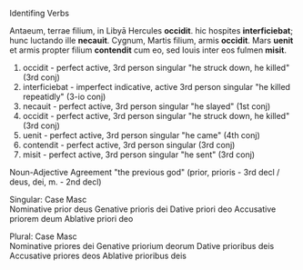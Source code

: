 Identifing Verbs

Antaeum, terrae filium, in Libyā Hercules **occidit**. hic hospites **interficiebat**; hunc luctando ille **necauit**. Cygnum, Martis filium, armis **occidit**. Mars **uenit** et armis propter filium **contendit** cum eo, sed Iouis inter eos fulmen **misit**.

1. occidit - perfect active, 3rd person singular "he struck down, he killed" (3rd conj)
2. interficiebat - imperfect indicative, active 3rd person singular "he killed repeatidly" (3-io conj)
3. necauit - perfect active, 3rd person singular "he slayed" (1st conj)
4. occidit - perfect active, 3rd person singular "he struck down, he killed" (3rd conj)
5. uenit - perfect active, 3rd person singular "he came" (4th conj)
6. contendit - perfect active, 3rd person singular (3rd conj)
7. misit - perfect active, 3rd person singular "he sent" (3rd conj)


Noun-Adjective Agreement
"the previous god" (prior, prioris - 3rd decl  /  deus, dei, m. - 2nd decl) 

Singular:
Case                 Masc         
Nominative        prior deus
Genative          prioris dei
Dative            priori deo
Accusative        priorem deum
Ablative          priori deo

Plural:
Case                 Masc         
Nominative        priores dei
Genative          priorium deorum
Dative            prioribus deis
Accusative        priores deos
Ablative          prioribus deis
